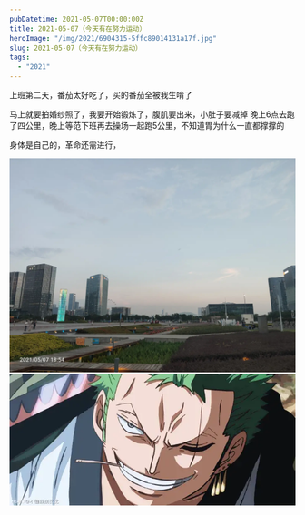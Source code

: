 ```yaml
---
pubDatetime: 2021-05-07T00:00:00Z
title: 2021-05-07（今天有在努力运动）
heroImage: "/img/2021/6904315-5ffc89014131a17f.jpg"
slug: 2021-05-07（今天有在努力运动）
tags:
  - "2021"
---
```


上班第二天，番茄太好吃了，买的番茄全被我生啃了

马上就要拍婚纱照了，我要开始锻炼了，腹肌要出来，小肚子要减掉
晚上6点去跑了四公里，晚上等范下班再去操场一起跑5公里，不知道胃为什么一直都撑撑的

身体是自己的，革命还需进行，

![](../../../../public/img/2021/6904315-5ffc89014131a17f.jpg)
![](../../../../public/img/2021/6904315-1ef6126a2fe2f68c.png)
